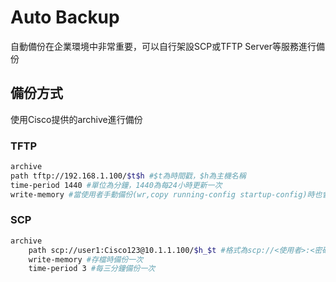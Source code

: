 # Auto Backup #

自動備份在企業環境中非常重要，可以自行架設SCP或TFTP Server等服務進行備份

## 備份方式 ##

使用Cisco提供的archive進行備份

### TFTP ###

```bash
archive 
path tftp://192.168.1.100/$t$h #$t為時間戳，$h為主機名稱
time-period 1440 #單位為分鐘，1440為每24小時更新一次
write-memory #當使用者手動備份(wr,copy running-config startup-config)時也會進行一次備份
```

### SCP ###

```bash
archive 
    path scp://user1:Cisco123@10.1.1.100/$h_$t #格式為scp://<使用者>:<密碼>@<SCP Server IP>/檔名，若不想將密碼寫於設定檔中，可以寫成scp://user1@10.1.1.100並於存檔時在輸入密碼
    write-memory #存檔時備份一次
    time-period 3 #每三分鐘備份一次
```